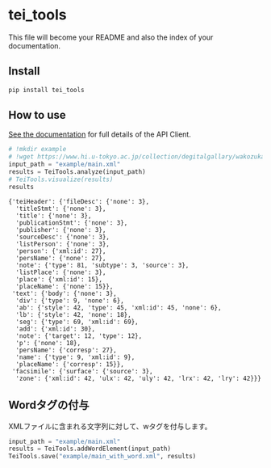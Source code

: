 tei_tools
================

<!-- WARNING: THIS FILE WAS AUTOGENERATED! DO NOT EDIT! -->

This file will become your README and also the index of your
documentation.

## Install

``` sh
pip install tei_tools
```

## How to use

[See the
documentation](https://nakamura196.github.io/tei_tools/api.html) for
full details of the API Client.

``` python
# !mkdir example
# !wget https://www.hi.u-tokyo.ac.jp/collection/degitalgallary/wakozukan/tei/data/main.xml -O example/main.xml 
input_path = "example/main.xml"
results = TeiTools.analyze(input_path)
# TeiTools.visualize(results)
results
```

    {'teiHeader': {'fileDesc': {'none': 3},
      'titleStmt': {'none': 3},
      'title': {'none': 3},
      'publicationStmt': {'none': 3},
      'publisher': {'none': 3},
      'sourceDesc': {'none': 3},
      'listPerson': {'none': 3},
      'person': {'xml:id': 27},
      'persName': {'none': 27},
      'note': {'type': 81, 'subtype': 3, 'source': 3},
      'listPlace': {'none': 3},
      'place': {'xml:id': 15},
      'placeName': {'none': 15}},
     'text': {'body': {'none': 3},
      'div': {'type': 9, 'none': 6},
      'ab': {'style': 42, 'type': 45, 'xml:id': 45, 'none': 6},
      'lb': {'style': 42, 'none': 18},
      'seg': {'type': 69, 'xml:id': 69},
      'add': {'xml:id': 30},
      'note': {'target': 12, 'type': 12},
      'p': {'none': 18},
      'persName': {'corresp': 27},
      'name': {'type': 9, 'xml:id': 9},
      'placeName': {'corresp': 15}},
     'facsimile': {'surface': {'source': 3},
      'zone': {'xml:id': 42, 'ulx': 42, 'uly': 42, 'lrx': 42, 'lry': 42}}}

## Wordタグの付与

XMLファイルに含まれる文字列に対して、wタグを付与します。

``` python
input_path = "example/main.xml"
results = TeiTools.addWordElement(input_path)
TeiTools.save("example/main_with_word.xml", results)
```
